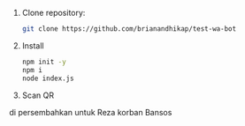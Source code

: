 1. Clone repository:
   ```bash
   git clone https://github.com/brianandhikap/test-wa-bot
   
2. Install
   ```bash
   npm init -y
   npm i
   node index.js

3. Scan QR

di persembahkan untuk Reza korban Bansos
